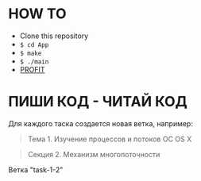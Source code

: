 # HOW TO
  - Clone this repository
  - ```$ cd App```
  - ```$ make ```
  - ```$ ./main```
  - [PROFIT](http://bit.ly/IqT6zt)


# ПИШИ КОД - ЧИТАЙ КОД
Для каждого таска создается новая ветка, например:

> Тема 1. Изучение процессов и потоков ОС OS X

> Секция 2. Механизм многопоточности

Ветка "task-1-2"

